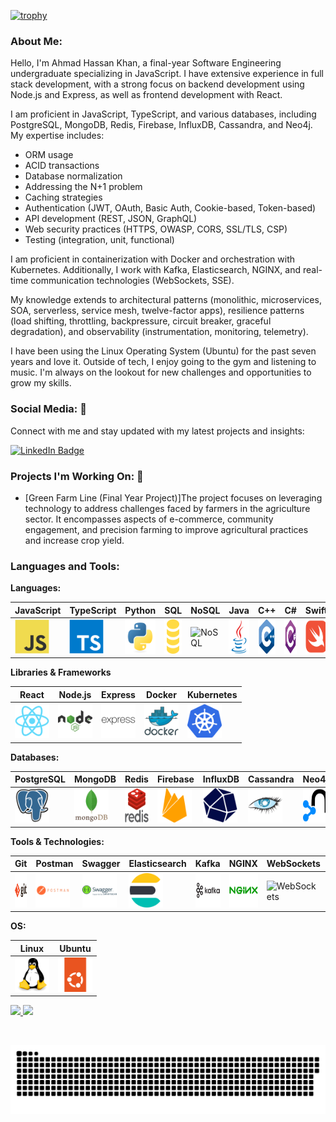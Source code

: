 [![trophy](https://github-profile-trophy.vercel.app/?username=mrahmadhassankhan&title=Stars,Followers,Commits,Repositories,MultipleLang,PullRequest&theme=onedark)](https://github.com/ryo-ma/github-profile-trophy)

### About Me:
Hello, I'm Ahmad Hassan Khan, a final-year Software Engineering undergraduate specializing in JavaScript. I have extensive experience in full stack development, with a strong focus on backend development using Node.js and Express, as well as frontend development with React.

I am proficient in JavaScript, TypeScript, and various databases, including PostgreSQL, MongoDB, Redis, Firebase, InfluxDB, Cassandra, and Neo4j. My expertise includes:

- ORM usage
- ACID transactions
- Database normalization
- Addressing the N+1 problem
- Caching strategies
- Authentication (JWT, OAuth, Basic Auth, Cookie-based, Token-based)
- API development (REST, JSON, GraphQL)
- Web security practices (HTTPS, OWASP, CORS, SSL/TLS, CSP)
- Testing (integration, unit, functional)

I am proficient in containerization with Docker and orchestration with Kubernetes. Additionally, I work with Kafka, Elasticsearch, NGINX, and real-time communication technologies (WebSockets, SSE). 

My knowledge extends to architectural patterns (monolithic, microservices, SOA, serverless, service mesh, twelve-factor apps), resilience patterns (load shifting, throttling, backpressure, circuit breaker, graceful degradation), and observability (instrumentation, monitoring, telemetry).

I have been using the Linux Operating System (Ubuntu) for the past seven years and love it. Outside of tech, I enjoy going to the gym and listening to music. I'm always on the lookout for new challenges and opportunities to grow my skills.

### Social Media: 📡
Connect with me and stay updated with my latest projects and insights:

[![LinkedIn Badge](https://img.shields.io/badge/LinkedIn-blue?style=for-the-badge&logo=linkedin&logoColor=white)](https://www.linkedin.com/in/mrahmadhassankhan)

### Projects I'm Working On: 🚀

- [Green Farm Line (Final Year Project)]The project focuses on leveraging technology to address challenges faced by farmers in the agriculture sector. It encompasses aspects of e-commerce, community engagement, and precision farming to improve agricultural practices and increase crop yield.
  
### Languages and Tools:
<div>

**Languages:**

| JavaScript | TypeScript | Python | SQL | NoSQL | Java | C++ | C# | Swift |
|------------|------------|--------|-----|-------|------|-----|----|-------|
| <img src="https://github.com/devicons/devicon/blob/master/icons/javascript/javascript-original.svg" title="JavaScript" alt="JavaScript" width="55" height="55"/> | <img src="https://github.com/devicons/devicon/blob/master/icons/typescript/typescript-original.svg" title="TypeScript" alt="TypeScript" width="55" height="55"/> | <img src="https://github.com/devicons/devicon/blob/master/icons/python/python-original.svg" title="Python" alt="Python" width="55" height="55"/> | <img src="https://github.com/devicons/devicon/blob/master/icons/sql/sql-original.svg" title="SQL" alt="SQL" width="55" height="55"/> | <img src="https://github.com/devicons/devicon/blob/master/icons/nosql/nosql-original.svg" title="NoSQL" alt="NoSQL" width="55" height="55"/> | <img src="https://github.com/devicons/devicon/blob/master/icons/java/java-original.svg" title="Java" alt="Java" width="55" height="55"/> | <img src="https://github.com/devicons/devicon/blob/master/icons/cplusplus/cplusplus-original.svg" title="C++" alt="C++" width="55" height="55"/> | <img src="https://github.com/devicons/devicon/blob/master/icons/csharp/csharp-original.svg" title="C#" alt="C#" width="55" height="55"/> | <img src="https://github.com/devicons/devicon/blob/master/icons/swift/swift-original.svg" title="Swift" alt="Swift" width="55" height="55"/> |

**Libraries & Frameworks**

| React | Node.js | Express | Docker | Kubernetes |
|-------|---------|---------|--------|------------|
| <img src="https://github.com/devicons/devicon/blob/master/icons/react/react-original.svg" title="React" alt="React" width="55" height="55"/> | <img src="https://github.com/devicons/devicon/blob/master/icons/nodejs/nodejs-original-wordmark.svg" title="Node.js" alt="Node.js" width="55" height="55"/> | <img src="https://github.com/devicons/devicon/blob/master/icons/express/express-original-wordmark.svg" title="Express" alt="Express" width="55" height="55"/> | <img src="https://github.com/devicons/devicon/blob/master/icons/docker/docker-original-wordmark.svg" title="Docker" alt="Docker" width="55" height="55"/> | <img src="https://github.com/devicons/devicon/blob/master/icons/kubernetes/kubernetes-original.svg" title="Kubernetes" alt="Kubernetes" width="55" height="55"/> |

**Databases:**

| PostgreSQL | MongoDB | Redis | Firebase | InfluxDB | Cassandra | Neo4j |
|------------|---------|-------|----------|----------|-----------|-------|
| <img src="https://github.com/devicons/devicon/blob/master/icons/postgresql/postgresql-original.svg" title="PostgreSQL" alt="PostgreSQL" width="55" height="55"/> | <img src="https://github.com/devicons/devicon/blob/master/icons/mongodb/mongodb-original-wordmark.svg" title="MongoDB" alt="MongoDB" width="55" height="55"/> | <img src="https://github.com/devicons/devicon/blob/master/icons/redis/redis-original-wordmark.svg" title="Redis" alt="Redis" width="55" height="55"/> | <img src="https://github.com/devicons/devicon/blob/master/icons/firebase/firebase-plain.svg" title="Firebase" alt="Firebase" width="55" height="55"/> | <img src="https://github.com/devicons/devicon/blob/master/icons/influxdb/influxdb-original.svg" title="InfluxDB" alt="InfluxDB" width="55" height="55"/> | <img src="https://github.com/devicons/devicon/blob/master/icons/cassandra/cassandra-original.svg" title="Cassandra" alt="Cassandra" width="55" height="55"/> | <img src="https://github.com/devicons/devicon/blob/master/icons/neo4j/neo4j-original.svg" title="Neo4j" alt="Neo4j" width="55" height="55"/> |

**Tools & Technologies:**

| Git | Postman | Swagger | Elasticsearch | Kafka | NGINX | WebSockets | SSE |
|-----|---------|---------|----------------|-------|-------|------------|-----|
| <img src="https://github.com/devicons/devicon/blob/master/icons/git/git-original-wordmark.svg" title="Git" alt="Git" width="55" height="55"/> | <img src="https://github.com/devicons/devicon/blob/master/icons/postman/postman-original-wordmark.svg" title="Postman" alt="Postman" width="55" height="55"/> | <img src="https://github.com/devicons/devicon/blob/master/icons/swagger/swagger-original-wordmark.svg" title="Swagger" alt="Swagger" width="55" height="55"/> | <img src="https://github.com/devicons/devicon/blob/master/icons/elasticsearch/elasticsearch-original.svg" title="Elasticsearch" alt="Elasticsearch" width="55" height="55"/> | <img src="https://github.com/devicons/devicon/blob/master/icons/apachekafka/apachekafka-original-wordmark.svg" title="Kafka" alt="Kafka" width="55" height="55"/> | <img src="https://github.com/devicons/devicon/blob/master/icons/nginx/nginx-original.svg" title="NGINX" alt="NGINX" width="55" height="55"/> | <img src="https://github.com/devicons/devicon/blob/master/icons/websocket/websocket-original.svg" title="WebSockets" alt="WebSockets" width="55" height="55"/> | <img src="https://github.com/devicons/devicon/blob/master/icons/sse/sse-original.svg" title="SSE" alt="SSE" width="55" height="55"/> |

**OS:**

| Linux | Ubuntu |
|-------|--------|
| <img src="https://github.com/devicons/devicon/blob/master/icons/linux/linux-original.svg" title="Linux" alt="Linux" width="55" height="55"/> | <img src="https://github.com/devicons/devicon/blob/master/icons/ubuntu/ubuntu-original.svg" title="Ubuntu" alt="Ubuntu" width="55" height="55"/> |

</div>

<p align="left">
  <a href="https://github.com/mrahmadhassankhan">
    <img height="180em" src="https://github-readme-stats.vercel.app/api?username=mrahmadhassankhan&show_icons=true&hide_border=true&count_private=true&include_all_commits=true&theme=radical"/>
  </a>
  <a href="https://github.com/mrahmadhassankhan">
    <img height="180em" src="https://github-readme-stats.vercel.app/api/top-langs/?username=mrahmadhassankhan&layout=compact&hide_border=true&theme=radical"/>
  </a>
</p>

<div id="header" align="center">
  <img src="https://komarev.com/ghpvc/?username=mrahmadhassankhan&style=for-the-badge&color=orange" alt=""/>
</div>
<p align="center">
 <img width="1000" src="github-snake.svg" alt="snake"/>
</p>
